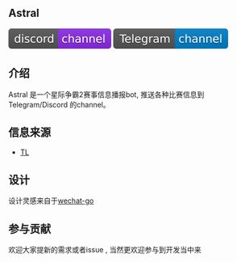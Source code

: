 Astral
---

[![](./discord.svg)](https://discord.gg/Ym7h6Cr)  [![](./telegram.svg)](https://t.me/CNSC2EventChannel)

## 介绍

Astral 是一个星际争霸2赛事信息播报bot, 推送各种比赛信息到Telegram/Discord 的channel。

## 信息来源

* [TL](https://tl.net/)


## 设计

设计灵感来自于[wechat-go](https://github.com/songtianyi/wechat-go)

## 参与贡献

欢迎大家提新的需求或者issue , 当然更欢迎参与到开发当中来


